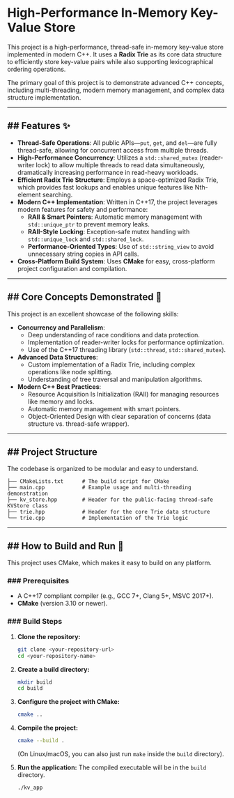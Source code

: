 # High-Performance In-Memory Key-Value Store

This project is a high-performance, thread-safe in-memory key-value store implemented in modern C++. It uses a **Radix Trie** as its core data structure to efficiently store key-value pairs while also supporting lexicographical ordering operations.

The primary goal of this project is to demonstrate advanced C++ concepts, including multi-threading, modern memory management, and complex data structure implementation.

-----

## \#\# Features ✨

  * **Thread-Safe Operations**: All public APIs—`put`, `get`, and `del`—are fully thread-safe, allowing for concurrent access from multiple threads.
  * **High-Performance Concurrency**: Utilizes a `std::shared_mutex` (reader-writer lock) to allow multiple threads to read data simultaneously, dramatically increasing performance in read-heavy workloads.
  * **Efficient Radix Trie Structure**: Employs a space-optimized Radix Trie, which provides fast lookups and enables unique features like Nth-element searching.
  * **Modern C++ Implementation**: Written in C++17, the project leverages modern features for safety and performance:
      * **RAII & Smart Pointers**: Automatic memory management with `std::unique_ptr` to prevent memory leaks.
      * **RAII-Style Locking**: Exception-safe mutex handling with `std::unique_lock` and `std::shared_lock`.
      * **Performance-Oriented Types**: Use of `std::string_view` to avoid unnecessary string copies in API calls.
  * **Cross-Platform Build System**: Uses **CMake** for easy, cross-platform project configuration and compilation.

-----

## \#\# Core Concepts Demonstrated 🧠

This project is an excellent showcase of the following skills:

  * **Concurrency and Parallelism**:
      * Deep understanding of race conditions and data protection.
      * Implementation of reader-writer locks for performance optimization.
      * Use of the C++17 threading library (`std::thread`, `std::shared_mutex`).
  * **Advanced Data Structures**:
      * Custom implementation of a Radix Trie, including complex operations like node splitting.
      * Understanding of tree traversal and manipulation algorithms.
  * **Modern C++ Best Practices**:
      * Resource Acquisition Is Initialization (RAII) for managing resources like memory and locks.
      * Automatic memory management with smart pointers.
      * Object-Oriented Design with clear separation of concerns (data structure vs. thread-safe wrapper).

-----

## \#\# Project Structure

The codebase is organized to be modular and easy to understand.

```
├── CMakeLists.txt      # The build script for CMake
├── main.cpp            # Example usage and multi-threading demonstration
├── kv_store.hpp        # Header for the public-facing thread-safe KVStore class
├── trie.hpp            # Header for the core Trie data structure
└── trie.cpp            # Implementation of the Trie logic
```

-----

## \#\# How to Build and Run 🚀

This project uses CMake, which makes it easy to build on any platform.

### \#\#\# Prerequisites

  * A C++17 compliant compiler (e.g., GCC 7+, Clang 5+, MSVC 2017+).
  * **CMake** (version 3.10 or newer).

### \#\#\# Build Steps

1.  **Clone the repository:**

    ```sh
    git clone <your-repository-url>
    cd <your-repository-name>
    ```

2.  **Create a build directory:**

    ```sh
    mkdir build
    cd build
    ```

3.  **Configure the project with CMake:**

    ```sh
    cmake ..
    ```

4.  **Compile the project:**

    ```sh
    cmake --build .
    ```

    (On Linux/macOS, you can also just run `make` inside the `build` directory).

5.  **Run the application:**
    The compiled executable will be in the `build` directory.

    ```sh
    ./kv_app
    ```
